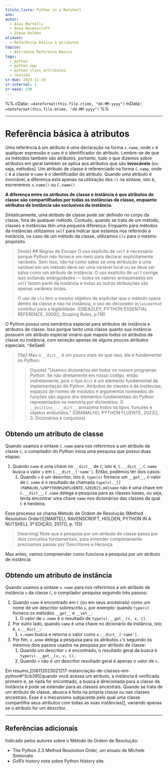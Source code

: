 ```yaml
---
titulo_livro: Python in a Nutshell
ano: 
autor:
  - Alex Martelli
  - Anna Revenscroft
  - Steve Holden
aliases:
  - Referência básica à atributos
topico:
  - Attribute Reference Basics
tags:
  - python
  - python_opp
  - python_class_attributes
  - revisão
sr-due: 2023-11-10
sr-interval: 1
sr-ease: 230
---
```

%%
cData:: `=dateformat(this.file.ctime, "dd-MM-yyyy")`
mData:: `=dateformat(this.file.mtime, "dd-MM-yyyy")`
%%


---
# Referência básica à atributos

Uma referência à um atributo é uma declaração na forma `x.name`, onde `x` é qualquer expressão e `name` é o identificador do atributo. Lembre-se de que os métodos também são atributos, portanto, tudo o que dizemos sobre atributos em geral também se aplica aos atributos que são **invocáveis** (ou seja, métodos). Um atributo de classe é referenciado na forma `C.name`, onde `C` é a classe e `name` é o identificador do atributo. Quando uma atributo é invocável, a diferença está apenas na utilização dos `()` na sintaxe, isto é, escrevemos `x.name()` ou `C.name()` 

**A diferença entre os atributos de classe e instância é que atributos de classe são compartilhados por todas as instâncias da classe, enquanto atributos de instância são exclusivos da instância.**

Sintaticamente, uma atributo de classe pode ser definido no corpo da classe, fora de qualquer método. Contudo, quando se trata de um método, classes e instâncias têm uma pequena diferença: Enquanto para métodos da instâncias utilizamos `self` para indicar que estamos nos referindo à instância, no caso de um método da classe, utilizamos `cls` para o mesmo propósito.

>[!note] ## Regras de Escopo 
>O uso explícito de `self` é necessário porque Python não fornece um meio para declarar explicitamente variáveis. Sem isso, não há como saber se uma atribuição a uma variável em um método deve ser uma variável local ou se deve ser salva como um atributo de instância. O uso explícito de `self` corrige isso evitando ambiguidades — todos os valores armazenados em `self` fazem parte da instância e todas as outras atribuições são apenas variáveis locais. 
>
>O uso de `cls` tem o mesmo objetivo de explicitar que o método opera dentro da classe e não na instância, o uso do decorador `@classmethod` contribui para a legibilidade. ([[BEAZLEY, PYTHON ESSENTIAL REFERENCE, 2009]], Scoping Rules, p.118)  

O Python possui uma semântica especial para atributos de instância e atributos de classe. Isso porque tanto uma classe quanto sua instância possuem um atributo especial vi[](BEAZLEY,%20PYTHON%20ESSENTIAL%20REFERENCE,%202009.md)nário que mapeia todos os atributos da classe ou instância, com exceção apenas de alguns poucos atributos especiais. ^4e5ae6

>[!tip] Mas o `__dict__` é um pouco mais do que isso, ele é fundamental no Python:
>>[!quote] "Usamos dicionários em todos os nossos programas Python. Se não diretamente em nosso código, então indiretamente, pois o tipo `dict` é um elemento fundamental da implementação do Python. Atributos de classes e de instâncias, espaços de nomes de módulos e argumentos nomeados de funções são alguns dos elementos fundamentais do Python representados na memória por dicionários. O `__builtins__.__dict__` armazena todos os tipos, funções e objetos embutidos." ([[RAMALHO, PYTHON FLUENTE, 2023]], 3. Dicionários e conjuntos)


## Obtendo um atributo de classe

Quando usamos a sintaxe `C.name` para nos referirmos a um atributo da classe `C`, o compilador do Python inicia uma pesquisa que possui duas etapas:

1. Quando `name` é uma chave no `__dict__` de `C`, isto é, `C.__dict__`, `C.name` busca o valor `v` em `C.__dict__['name']`. Então, podemos ter dois casos:
	1. Quando `v` é um descritor, isto é, `type(v)` fornece um `__get__`, o valor de `C.name` é o resultado da chamada `type(v)._[](RAMALHO,%20PYTHON%20FLUENTE,%202023.md)name` não é uma chave em `C.__dict__`, `C.name` delega a pesquisa para as classes bases, ou seja, tenta encontrar uma chave `name` nos dicionários das classes da qual `C` é herdeira. 

Esse processo se chama Método de Ordem de Resolução (Method Resolution Order)([[MARTELI, RAVENSCROFT, HOLDEN, PYTHON IN A NUTSHELL 3ª EDIÇÃO, 2017]], p. 113) 

>[!warning] Note que a pesquisa por um atributo de classe passa por dois conceitos fundamentais, para entender completamente precisamos passar por Descritores e Herança.

Mas antes, vamos compreender como funciona a pesquisa por um atributo de instância:

## Obtendo um atributo de instância

Quando usamos a sintaxe `x.name` para nos referirmos a um atributo de instância `x` da classe `C`, o compilador pesquisa seguindo três passos:

1. Quando `name` é encontrado em `C` (ou em seus ancestrais) como um nome de um descritor sobrescrito `v`, por exemplo: quando `type(v)` fornece os métodos `__get__` e `__set__`:
	1. O valor de `x.name` é o resultado de `type(v).__get__(v, x, C)`.
2. Por outro lado, quando `name` é uma chave no dicionário da instância, isto é, `x.__dict__`:
	1. `x.name` busca e retorna o valor como `x.__dict__['name']`.
3. Por fim, `x.anme` delega a pesquisa para os atributos `x`'s seguindo os mesmos dois passos usados na pesquisa por atributo de classe:
	1. Quando um descritor `v` é encontrado, o resultado geral da busca é `type(v).__get__(x, v, C)`.
	2. Quando `v` não é um descritor resultado geral é apenas o valor de `v`.

Em resumo,[[08112023021217-instanciação-de-classes-em-python#^5cb395|quando você acessa um atributo, a instância é verificada primeiro e, se nada for encontrado, a busca é direcionada para a classe da instância e pode se estender para as classes ancestrais. Quando se trata de um atributo de classe, abusca é feita na própria classe ou nas classes ancestrais. Esse é o mecanismo subjacente pelo qual uma classe compartilha seus atributos com todas as suas instâncias]], variando apenas se o atributo for um descritor.




----
## Referências adicionais
Indicado pelos autores sobre o Método de Ordem de Resolução:
- The Python 2.3 Method Resolution Order, um ensaio de Michele Simionato 
- GvR’s history nota sobre Python History site.
